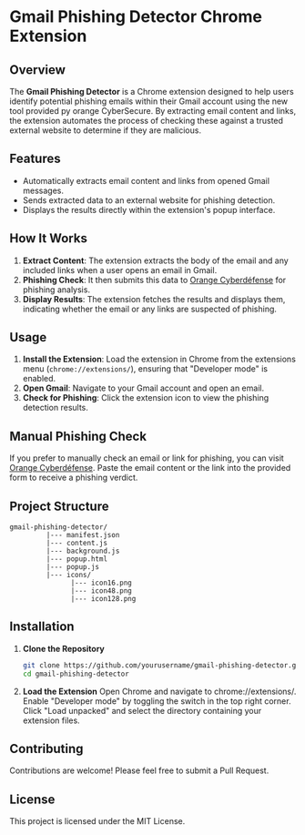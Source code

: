 # Gmail Phishing Detector Chrome Extension

## Overview
The **Gmail Phishing Detector** is a Chrome extension designed to help users identify potential phishing emails within their Gmail account using the new tool provided py orange CyberSecure. By extracting email content and links, the extension automates the process of checking these against a trusted external website to determine if they are malicious.

## Features
- Automatically extracts email content and links from opened Gmail messages.
- Sends extracted data to an external website for phishing detection.
- Displays the results directly within the extension's popup interface.

## How It Works
1. **Extract Content**: The extension extracts the body of the email and any included links when a user opens an email in Gmail.
2. **Phishing Check**: It then submits this data to [Orange Cyberdéfense](https://cybersecurite.orange.fr/) for phishing analysis.
3. **Display Results**: The extension fetches the results and displays them, indicating whether the email or any links are suspected of phishing.

## Usage
1. **Install the Extension**: Load the extension in Chrome from the extensions menu (`chrome://extensions/`), ensuring that "Developer mode" is enabled.
2. **Open Gmail**: Navigate to your Gmail account and open an email.
3. **Check for Phishing**: Click the extension icon to view the phishing detection results.

## Manual Phishing Check
If you prefer to manually check an email or link for phishing, you can visit [Orange Cyberdéfense](https://cybersecurite.orange.fr/). Paste the email content or the link into the provided form to receive a phishing verdict.

## Project Structure
```
gmail-phishing-detector/
         |--- manifest.json
         |--- content.js
         |--- background.js
         |--- popup.html
         |--- popup.js
         |--- icons/
               |--- icon16.png
               |--- icon48.png
               |--- icon128.png
```

## Installation

1. **Clone the Repository**
   ```bash
   git clone https://github.com/yourusername/gmail-phishing-detector.git
   cd gmail-phishing-detector

2. **Load the Extension**
    Open Chrome and navigate to chrome://extensions/.
    Enable "Developer mode" by toggling the switch in the top right corner.
    Click "Load unpacked" and select the directory containing your extension files.

## Contributing
Contributions are welcome! Please feel free to submit a Pull Request.

## License

This project is licensed under the MIT License.
